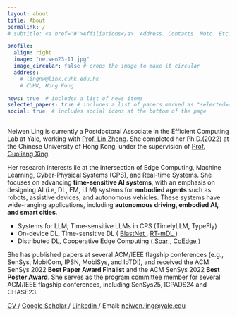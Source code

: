 ```yaml
---
layout: about
title: About
permalink: /
# subtitle: <a href='#'>Affiliations</a>. Address. Contacts. Moto. Etc.

profile:
  align: right
  image: "neiwen23-11.jpg"
  image_circular: false # crops the image to make it circular
  address: 
    # lingnw@link.cuhk.edu.hk
    # CUHK, Hong Kong

news: true  # includes a list of news items
selected_papers: true # includes a list of papers marked as "selected={true}"
social: true  # includes social icons at the bottom of the page
---
```




Neiwen Ling is currently a Postdoctoral Associate in the Efficient Computing Lab at Yale, working with <a href="https://www.linzhong.org/" target="_blank" rel="noopener noreferrer">Prof. Lin Zhong</a>. She completed her Ph.D.(2022) at the Chinese University of Hong Kong, under the supervision of <a href="https://staff.ie.cuhk.edu.hk/~glxing/" target="_blank" rel="noopener noreferrer">Prof. Guoliang Xing</a>. 

Her research interests lie at the intersection of Edge Computing, Machine Learning, Cyber-Physical Systems (CPS), and Real-time Systems. She focuses on advancing **time-sensitive AI systems**, with an emphasis on designing AI (i.e, DL, FM, LLM) systems for **embodied agents** such as robots, assistive devices, and autonomous vehicles. These systems have wide-ranging applications, including **autonomous driving, embodied AI, and smart cities**.

- Systems for LLM, Time-sensitive LLMs in CPS (TimelyLLM, TypeFly)
- On-device DL, Time-sensitive DL ( <a href="https://dl.acm.org/doi/abs/10.1145/3560905.3568520" target="_blank" rel="noopener noreferrer"> BlastNet </a>,  <a href="https://dl.acm.org/doi/10.1145/3485730.3485938" target="_blank" rel="noopener noreferrer"> RT-mDL </a>)
- Distributed DL, Cooperative Edge Computing (<a href="https://dl.acm.org/doi/10.1145/3636534.3649352" target="_blank" rel="noopener noreferrer"> Soar </a>, <a href="https://dl.acm.org/doi/10.1145/3583120.3586955" target="_blank" rel="noopener noreferrer"> CoEdge </a>)

She has published papers at several ACM/IEEE flagship conferences (e.g., SenSys, MobiCom, IPSN, MobiSys, and IoTDI), and received the ACM SenSys 2022 **Best Paper Award Finalist** and the ACM SenSys 2022 **Best Poster Award**. She serves as the program committee member for several ACM/IEEE flagship conferences, including SenSys25, ICPADS24 and CHASE23.

<a href="https://neawhen.github.io/neiwen.github.io/assets/pdf/CV_Neiwen.pdf" target="_blank" rel="noopener noreferrer"> CV </a> / <a href="https://scholar.google.com/citations?user=ZtX9kXYAAAAJ&hl=zh-CN" target="_blank" rel="noopener noreferrer"> Google Scholar </a> / <a href="https://www.linkedin.com/in/neiwen-ling-1b115a170/?originalSubdomain=hk" target="_blank" rel="noopener noreferrer"> Linkedin </a> / Email: neiwen.ling@yale.edu

<!-- Her research falls in the intersection of Edge Computing, Machine Learning and Real-time System. She focuses on the intelligence and real-time capabilities of edge devices, with a goal of developing <b>real-time systems for AI (i.e., DL, FM, LLM) applications</b> such as smart city and autonomous driving. 
She has published papers at several ACM/IEEE flagship conferences (e.g., SenSys, IPSN, MobiSys, and IoTDI), and received the ACM SenSys 2022 <b>Best Paper Award Finalist</b> and the ACM SenSys 2022 <b>Best Poster Award</b>. She has served as the reviewer or program committee member for several ACM/IEEE flagship journals/conferences, including TMC, IMWUT/UbiComp, INFOCOM, CHASE and TOSN. -->


<!-- Write your biography here. Tell the world about yourself. Link to your favorite [subreddit](http://reddit.com). You can put a picture in, too. The code is already in, just name your picture `prof_pic.jpg` and put it in the `img/` folder.

She also works closely with <a href="https://www.cs.cityu.edu.hk/~nanguan/" target="_blank" rel="noopener noreferrer">Prof. Nan Guan</a> and <a href="https://yanzhenyu.com/" target="_blank" rel="noopener noreferrer">Prof. Zhenyu Yan</a>.

*I am on the job market. Feel free to contact me at neiwen.ling@yale.edu.*

Put your address / P.O. box / other info right below your picture. You can also disable any these elements by editing `profile` property of the YAML header of your `_pages/about.md`. Edit `_bibliography/papers.bib` and Jekyll will render your [publications page](/al-folio/publications/) automatically.

Link to your social media connections, too. This theme is set up to use [Font Awesome icons](http://fortawesome.github.io/Font-Awesome/) and [Academicons](https://jpswalsh.github.io/academicons/), like the ones below. Add your Facebook, Twitter, LinkedIn, Google Scholar, or just disable all of them. -->
